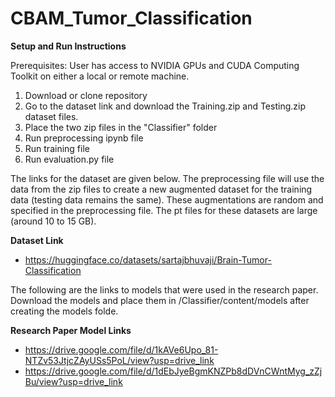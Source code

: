 # CBAM_Tumor_Classification

**Setup and Run Instructions**

Prerequisites: User has access to NVIDIA GPUs and CUDA Computing Toolkit on either a local or remote machine.

1. Download or clone repository
2. Go to the dataset link and download the Training.zip and Testing.zip dataset files.
3. Place the two zip files in the "Classifier" folder 
4. Run preprocessing ipynb file
5. Run training file
6. Run evaluation.py file

The links for the dataset are given below. The preprocessing file will use the data from the zip files to create a new augmented dataset for the training data (testing data remains the same). These augmentations are random and specified in the preprocessing file. The pt files for these datasets are large (around 10 to 15 GB).

**Dataset Link**
* https://huggingface.co/datasets/sartajbhuvaji/Brain-Tumor-Classification

The following are the links to models that were used in the research paper. Download the models and place them in /Classifier/content/models after creating the models folde.

**Research Paper Model Links**
* https://drive.google.com/file/d/1kAVe6Upo_81-NTZv53JtjcZAyUSs5PoL/view?usp=drive_link
* https://drive.google.com/file/d/1dEbJyeBgmKNZPb8dDVnCWntMyg_zZjBu/view?usp=drive_link
